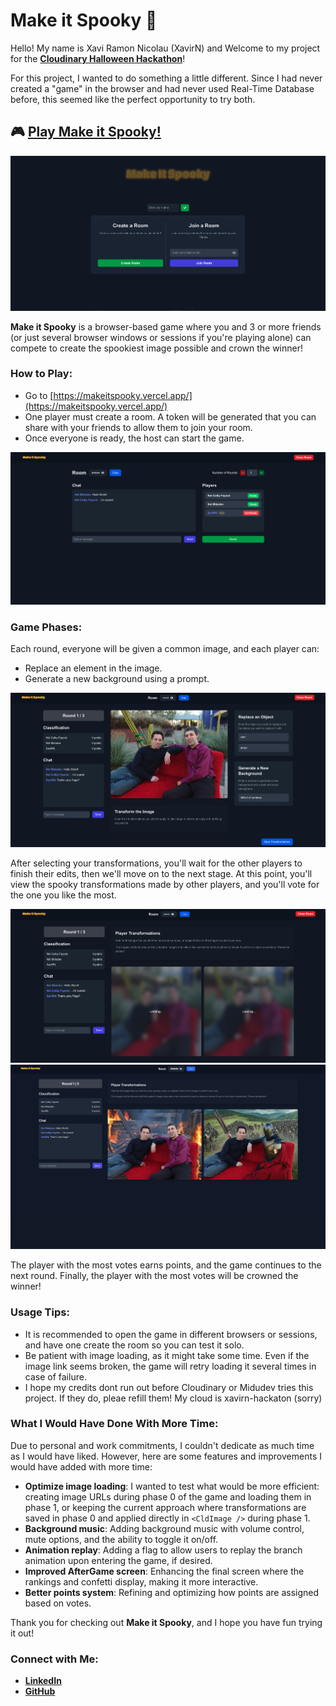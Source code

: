 # Make it Spooky 🎃

Hello! My name is Xavi Ramon Nicolau (XavirN) and Welcome to my project for the **[Cloudinary Halloween Hackathon](https://cloudinary.com/blog/cloudinary-cloudcreate-spooky-ai-hackathon)**!

For this project, I wanted to do something a little different. Since I had never created a "game" in the browser and had never used Real-Time Database before, this seemed like the perfect opportunity to try both.

## 🎮 [Play Make it Spooky!](https://makeitspooky.vercel.app/)

![Project Screenshot](./public/images/screenshot.png)

**Make it Spooky** is a browser-based game where you and 3 or more friends (or just several browser windows or sessions if you're playing alone) can compete to create the spookiest image possible and crown the winner!

### How to Play:

- Go to [https://makeitspooky.vercel.app/](https://makeitspooky.vercel.app/)
- One player must create a room. A token will be generated that you can share with your friends to allow them to join your room.
- Once everyone is ready, the host can start the game.

![Room Setup Screenshot](./public/images/room_setup.png)

### Game Phases:

Each round, everyone will be given a common image, and each player can:

- Replace an element in the image.
- Generate a new background using a prompt.

![Image Editing Screenshot](./public/images/editing.png)

After selecting your transformations, you'll wait for the other players to finish their edits, then we'll move on to the next stage. At this point, you'll view the spooky transformations made by other players, and you'll vote for the one you like the most.

![Voting Screenshot](./public/images/loading.png)
![Voting Screenshot](./public/images/voting.png)

The player with the most votes earns points, and the game continues to the next round. Finally, the player with the most votes will be crowned the winner!

### Usage Tips:

- It is recommended to open the game in different browsers or sessions, and have one create the room so you can test it solo.
- Be patient with image loading, as it might take some time. Even if the image link seems broken, the game will retry loading it several times in case of failure.
- I hope my credits dont run out before Cloudinary or Midudev tries this project. If they do, pleae refill them! My cloud is xavirn-hackaton (sorry)

### What I Would Have Done With More Time:

Due to personal and work commitments, I couldn't dedicate as much time as I would have liked. However, here are some features and improvements I would have added with more time:

- **Optimize image loading**: I wanted to test what would be more efficient: creating image URLs during phase 0 of the game and loading them in phase 1, or keeping the current approach where transformations are saved in phase 0 and applied directly in `<CldImage />` during phase 1.
- **Background music**: Adding background music with volume control, mute options, and the ability to toggle it on/off.
- **Animation replay**: Adding a flag to allow users to replay the branch animation upon entering the game, if desired.
- **Improved AfterGame screen**: Enhancing the final screen where the rankings and confetti display, making it more interactive.
- **Better points system**: Refining and optimizing how points are assigned based on votes.

Thank you for checking out **Make it Spooky**, and I hope you have fun trying it out!

### Connect with Me:

- **[LinkedIn](https://www.linkedin.com/in/xavi-ramon-nicolau-08289a261/)**
- **[GitHub](https://github.com/xavirn89)**
